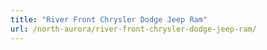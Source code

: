 ```yaml
---
title: "River Front Chrysler Dodge Jeep Ram"
url: /north-aurora/river-front-chrysler-dodge-jeep-ram/
---
```


